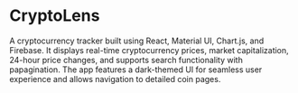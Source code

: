 # CryptoLens
A cryptocurrency tracker built using React, Material UI, Chart.js, and Firebase. It displays real-time cryptocurrency prices, market capitalization, 24-hour price changes, and supports search functionality with papagination. The app features a dark-themed UI for seamless user experience and allows navigation to detailed coin pages.
